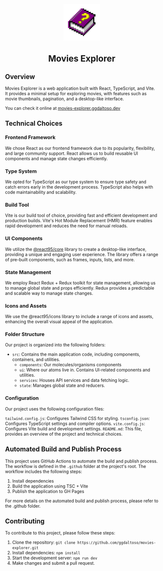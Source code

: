 <p align="center">  
  <img src="public/help-book.svg?raw=true" width="120" />  
  <h1 align="center">Movies Explorer</h1>
</p>

## Overview

Movies Explorer is a web application built with React, TypeScript, and Vite. It provides a minimal setup for exploring movies, with features such as movie thumbnails, pagination, and a desktop-like interface.

You can check it online at [movies-explorer.ggdaltoso.dev](https://movies-explorer.ggdaltoso.dev/)

## Technical Choices

### Frontend Framework

We chose React as our frontend framework due to its popularity, flexibility, and large community support. React allows us to build reusable UI components and manage state changes efficiently.

### Type System

We opted for TypeScript as our type system to ensure type safety and catch errors early in the development process. TypeScript also helps with code maintainability and scalability.

### Build Tool

Vite is our build tool of choice, providing fast and efficient development and production builds. Vite's Hot Module Replacement (HMR) feature enables rapid development and reduces the need for manual reloads.

### UI Components

We utilize the [@react95/core](https://github.com/React95/React95) library to create a desktop-like interface, providing a unique and engaging user experience. The library offers a range of pre-built components, such as frames, inputs, lists, and more.

### State Management

We employ React Redux + Redux toolkit for state management, allowing us to manage global state and props efficiently. Redux provides a predictable and scalable way to manage state changes.

### Icons and Assets

We use the @react95/icons library to include a range of icons and assets, enhancing the overall visual appeal of the application.

### Folder Structure

Our project is organized into the following folders:

- `src`: Contains the main application code, including components, containers, and utilities.
  - `components`: Our molecules/organisms components
  - `ui`: Where our atoms live in. Contains UI-related components and utilities.
  - `services`: Houses API services and data fetching logic.
  - `state`: Manages global state and reducers.

### Configuration

Our project uses the following configuration files:

`tailwind.config.js`: Configures Tailwind CSS for styling.
`tsconfig.json`: Configures TypeScript settings and compiler options.
`vite.config.js`: Configures Vite build and development settings.
`README.md`: This file, provides an overview of the project and technical choices.

## Automated Build and Publish Process

This project uses GitHub Actions to automate the build and publish process. The workflow is defined in the `.github` folder at the project's root. The workflow includes the following steps:

1.  Install dependencies
2.  Build the application using TSC + Vite
3.  Publish the application to GH Pages

For more details on the automated build and publish process, please refer to the .github folder.

## Contributing

To contribute to this project, please follow these steps:

1.  Clone the repository: `git clone https://github.com/ggdaltoso/movies-explorer.git`
2.  Install dependencies: `npm install`
3.  Start the development server: `npm run dev`
4.  Make changes and submit a pull request.
